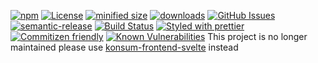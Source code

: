 [![npm](https://img.shields.io/npm/v/konsum-frontend.svg)](https://www.npmjs.com/package/konsum-frontend)
[![License](https://img.shields.io/badge/License-BSD%203--Clause-blue.svg)](https://opensource.org/licenses/BSD-3-Clause)
[![minified size](https://badgen.net/bundlephobia/min/konsum-frontend)](https://bundlephobia.com/result?p=konsum-frontend)
[![downloads](http://img.shields.io/npm/dm/konsum-frontend.svg?style=flat-square)](https://npmjs.org/package/konsum-frontend)
[![GitHub Issues](https://img.shields.io/github/issues/konsumation/konsum-frontend.svg?style=flat-square)](https://github.com/konsumation/konsum-frontend/issues)
[![semantic-release](https://img.shields.io/badge/%20%20%F0%9F%93%A6%F0%9F%9A%80-semantic--release-e10079.svg)](https://github.com/konsumation/konsum-frontend.git)
[![Build Status](https://img.shields.io/endpoint.svg?url=https%3A%2F%2Factions-badge.atrox.dev%2Fkonsumation%2Fkonsum-frontend%2Fbadge&style=flat)](https://actions-badge.atrox.dev/konsumation/konsum-frontend/goto)
[![Styled with prettier](https://img.shields.io/badge/styled_with-prettier-ff69b4.svg)](https://github.com/prettier/prettier)
[![Commitizen friendly](https://img.shields.io/badge/commitizen-friendly-brightgreen.svg)](http://commitizen.github.io/cz-cli/)
[![Known Vulnerabilities](https://snyk.io/test/github/konsumation/konsum-frontend/badge.svg)](https://snyk.io/test/github/konsumation/konsum-frontend)
This project is no longer maintained please use [konsum-frontend-svelte](https://github.com/arlac77/konsum-frontend-svelte) instead


